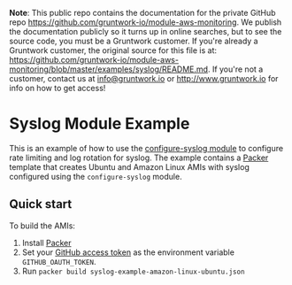 **Note**: This public repo contains the documentation for the private GitHub repo <https://github.com/gruntwork-io/module-aws-monitoring>.
We publish the documentation publicly so it turns up in online searches, but to see the source code, you must be a Gruntwork customer.
If you're already a Gruntwork customer, the original source for this file is at: <https://github.com/gruntwork-io/module-aws-monitoring/blob/master/examples/syslog/README.md>.
If you're not a customer, contact us at <info@gruntwork.io> or <http://www.gruntwork.io> for info on how to get access!

# Syslog Module Example

This is an example of how to use the [configure-syslog module](/modules/logs/configure-syslog) to configure rate
limiting and log rotation for syslog. The example contains a [Packer](https://www.packer.io/) template that creates
Ubuntu and Amazon Linux AMIs with syslog configured using the `configure-syslog` module.

## Quick start

To build the AMIs:

1. Install [Packer](https://www.packer.io/)
1. Set your [GitHub access token](https://help.github.com/articles/creating-an-access-token-for-command-line-use/) as
   the environment variable `GITHUB_OAUTH_TOKEN`.
1. Run `packer build syslog-example-amazon-linux-ubuntu.json`